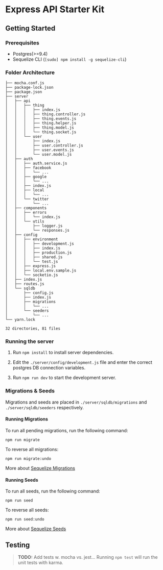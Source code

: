 
# Express API Starter Kit

## Getting Started

### Prerequisites

- Postgres(>=9.4)
- Sequelize CLI (`[sudo] npm install -g sequelize-cli`)


### Folder Architecture

```
├── mocha.conf.js
├── package-lock.json
├── package.json
├── server
│   ├── api
│   │   ├── thing
│   │   │   ├── index.js
│   │   │   ├── thing.controller.js
│   │   │   ├── thing.events.js
│   │   │   ├── thing.helper.js
│   │   │   ├── thing.model.js
│   │   │   └── thing.socket.js
│   │   └── user
│   │       ├── index.js
│   │       ├── user.controller.js
│   │       ├── user.events.js
│   │       └── user.model.js
│   ├── auth
│   │   ├── auth.service.js
│   │   ├── facebook
│   │   │   └── ...
│   │   ├── google
│   │   │   └── ...
│   │   ├── index.js
│   │   ├── local
│   │   │   └── ...
│   │   └── twitter
│   │       └── ...
│   ├── components
│   │   ├── errors
│   │   │   └── index.js
│   │   └── utils
│   │       ├── logger.js
│   │       └── responses.js
│   ├── config
│   │   ├── environment
│   │   │   ├── development.js
│   │   │   ├── index.js
│   │   │   ├── production.js
│   │   │   ├── shared.js
│   │   │   └── test.js
│   │   ├── express.js
│   │   ├── local.env.sample.js
│   │   └── socketio.js
│   ├── index.js
│   ├── routes.js
│   └── sqldb
│       ├── config.js
│       ├── index.js
│       ├── migrations
│       │   └── ...
│       └── seeders
│           └── ...
└── yarn.lock

32 directories, 81 files
```


### Running the server

1. Run `npm install` to install server dependencies.

2. Edit the `./server/config/development.js` file and enter the correct postgres DB connection variables.

3. Run `npm run dev` to start the development server.


### Migrations & Seeds

Migrations and seeds are placed in `./server/sqldb/migrations` and `./server/sqldb/seeders` respectively.

#### Running Migrations

To run all pending migrations, run the following command:

```
npm run migrate
```

To reverse all migrations: 

````
npm run migrate:undo
````

More about [Sequelize Migrations](http://docs.sequelizejs.com/manual/tutorial/migrations.html)


#### Running Seeds

To run all seeds, run the following command:

```
npm run seed
```

To reverse all seeds: 

````
npm run seed:undo
````

More about [Sequelize Seeds](http://docs.sequelizejs.com/manual/tutorial/migrations.html#running-seeds)


## Testing

> __TODO:__ Add tests w. mocha vs. jest... 
Running `npm test` will run the unit tests with karma.
